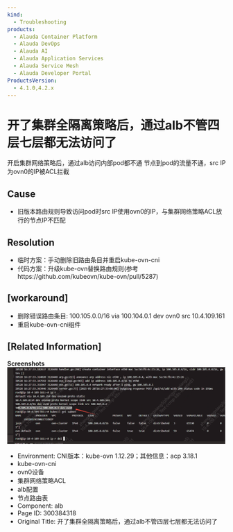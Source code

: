 ```yaml
---
kind:
  - Troubleshooting
products:
  - Alauda Container Platform
  - Alauda DevOps
  - Alauda AI
  - Alauda Application Services
  - Alauda Service Mesh
  - Alauda Developer Portal
ProductsVersion:
  - 4.1.0,4.2.x
---
```

<!-- A type of document that involves encountering a fault, diagnosing it, performing root cause analysis, and providing solutions. -->

# 开了集群全隔离策略后，通过alb不管四层七层都无法访问了

开启集群网络策略后，通过alb访问内部pod都不通 节点到pod的流量不通，src IP为ovn0的IP被ACL拦截

## Cause
- 旧版本路由规则导致访问pod时src IP使用ovn0的IP，与集群网络策略ACL放行的节点IP不匹配

## Resolution
- 临时方案：手动删除旧路由条目并重启kube-ovn-cni
- 代码方案：升级kube-ovn替换路由规则(参考https://github.com/kubeovn/kube-ovn/pull/5287)

## [workaround]
- 删除错误路由条目: 100.105.0.0/16 via 100.104.0.1 dev ovn0 src 10.4.109.161
- 重启kube-ovn-cni组件

## [Related Information]
**Screenshots**
![](assets/kai-liao-ji-qun-quan-ge-chi-ce-lue-hou-tong-guo-albbu-guan-si-ceng-qi-ceng-du-wu/image-2025-6-8_9-42-46.png)
- Environment: CNI版本：kube-ovn 1.12.29；其他信息：acp 3.18.1
- kube-ovn-cni
- ovn0设备
- 集群网络策略ACL
- alb配置
- 节点路由表
- Component: alb
- Page ID: 300384318
- Original Title: 开了集群全隔离策略后，通过alb不管四层七层都无法访问了
